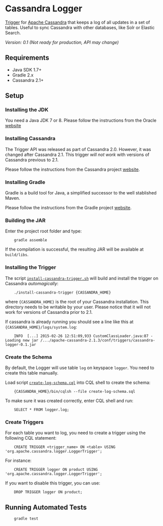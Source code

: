 Cassandra Logger
================

[Trigger](http://www.datastax.com/dev/blog/whats-new-in-cassandra-2-0-prototype-triggers-support) for [Apache Cassandra](http://cassandra.apache.org) that keeps a log of all updates in a set of tables. Useful to sync Cassandra with other databases, like Solr or Elastic Search.

*Version: 0.1 (Not ready for production, API may change)*

Requirements
------------

- Java SDK 1.7+
- Gradle 2.x
- Cassandra 2.1+

Setup
-----

### Installing the JDK

You need a Java JDK 7 or 8. Please follow the instructions from the Oracle [website](http://docs.oracle.com/javase/7/docs/webnotes/install/)

### Installing Cassandra

The Trigger API was released as part of Cassandra 2.0. However, it was changed after Cassandra 2.1. This trigger *will not work* with versions of Cassandra previous to 2.1.

Please follow the instructions from the Cassandra project [website](http://wiki.apache.org/cassandra/GettingStarted).

### Installing Gradle

Gradle is a build tool for Java, a simplified successor to the well stablished Maven.

Please follow the instructions from the Gradle project [website](http://gradle.org/installation).

### Building the JAR

Enter the project root folder and type:

        gradle assemble

If the compilation is successful, the resulting JAR will be available at `build/libs`.

### Installing the Trigger

The script [`install-cassandra-trigger.sh`](install-cassandra-trigger.sh) will build and install the trigger on Cassandra *automagically*:

        ./install-cassandra-trigger {CASSANDRA_HOME}

where `{CASSANDRA_HOME}` is the root of your Cassandra installation. This directory needs to be writable by your user. Please notice that it will not work for versions of Cassandra prior to 2.1.

If cassandra is already running you should see a line like this at `{CASSANDRA_HOME}/logs/system.log`:

        INFO  [...] 2015-02-26 12:51:09,933 CustomClassLoader.java:87 - Loading new jar /.../apache-cassandra-2.1.3/conf/triggers/cassandra-logger-0.1.jar

### Create the Schema

By default, the Logger will use table `log` on keyspace `logger`. You need to create this table manually.

Load script [`create-log-schema.cql`](create-log-schema.cql) into CQL shell to create the schema:
 
        {CASSANDRA_HOME}/bin/cqlsh --file create-log-schema.sql

To make sure it was created correctly, enter CQL shell and run:

        SELECT * FROM logger.log;

### Create Triggers

For each table you want to log, you need to create a trigger using the following CQL statement:

        CREATE TRIGGER <trigger_name> ON <table> USING 'org.apache.cassandra.logger.LoggerTrigger';

For instance:

        CREATE TRIGGER logger ON product USING 'org.apache.cassandra.logger.LoggerTrigger';

If you want to disable this trigger, you can use:

        DROP TRIGGER logger ON product;

Running Automated Tests
-----------------------

        gradle test
